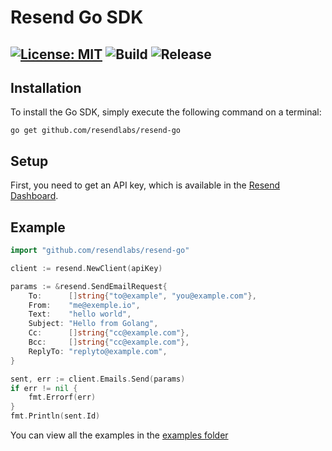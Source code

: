 # Resend Go SDK

[![License: MIT](https://img.shields.io/badge/License-MIT-blue.svg)](https://opensource.org/licenses/MIT)
![Build](https://github.com/resendlabs/resend-go/actions/workflows/go.yml/badge.svg)
![Release](https://img.shields.io/github/release/resendlabs/resend-go.svg?style=flat-square)
---

## Installation

To install the Go SDK, simply execute the following command on a terminal:

```
go get github.com/resendlabs/resend-go
```

## Setup

First, you need to get an API key, which is available in the [Resend Dashboard](https://resend.com).

## Example

```go
import "github.com/resendlabs/resend-go"

client := resend.NewClient(apiKey)

params := &resend.SendEmailRequest{
    To:      []string{"to@example", "you@example.com"},
    From:    "me@exemple.io",
    Text:    "hello world",
    Subject: "Hello from Golang",
    Cc:      []string{"cc@example.com"},
    Bcc:     []string{"cc@example.com"},
    ReplyTo: "replyto@example.com",
}

sent, err := client.Emails.Send(params)
if err != nil {
    fmt.Errorf(err)
}
fmt.Println(sent.Id)
```

You can view all the examples in the [examples folder](https://github.com/resendlabs/resend-go/tree/main/examples)
